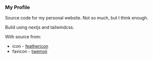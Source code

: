 ### My Profile

Source code for my personal website. Not so much, but I think enough.

Build using nextjs and tailwindcss. 

With source from:
  - icon - [feathericon](https://feathericons.com/)
  - favicon - [twemoji](https://twemoji.twitter.com/)